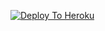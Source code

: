 [![Deploy To Heroku](https://www.herokucdn.com/deploy/button.svg)](https://heroku.com/deploy?template=https://github.com/rohit340000/SaveRestrictedContentBot)
                     
